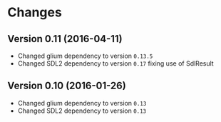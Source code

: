 # Changes

## Version 0.11 (2016-04-11)
- Changed glium dependency to version `0.13.5`
- Changed SDL2 dependency to version `0.17` fixing use of SdlResult

## Version 0.10 (2016-01-26)
- Changed glium dependency to version `0.13`
- Changed SDL2 dependency to version `0.13`
